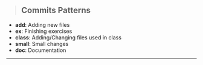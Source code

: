 > ## Commits Patterns
- **add**: Adding new files
- **ex**: Finishing exercises
- **class**: Adding/Changing files used in class
- **small**: Small changes
- **doc**: Documentation

---